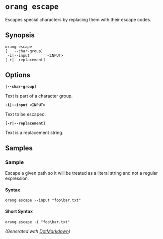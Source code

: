 ﻿# `orang escape`

Escapes special characters by replacing them with their escape codes\.

## Synopsis

```
orang escape
[   --char-group]
 -i|--input        <INPUT>
[-r|--replacement]
```

## Options

**`[--char-group]`**

Text is part of a character group\.

**`-i|--input <INPUT>`**

Text to be escaped\.

**`[-r|--replacement]`**

Text is a replacement string\.

## Samples

### Sample

Escape a given path so it will be treated as a literal string and not a regular expression.

#### Syntax

```
orang escape --input "foo\bar.txt"
```

#### Short Syntax

```
orang escape -i "foo\bar.txt"
```
*\(Generated with [DotMarkdown](http://github.com/JosefPihrt/DotMarkdown)\)*